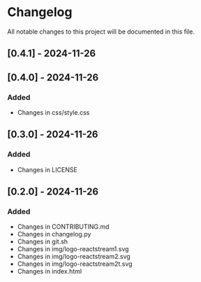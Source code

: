 # Changelog

All notable changes to this project will be documented in this file.

## [0.4.1] - 2024-11-26

## [0.4.0] - 2024-11-26

### Added
- Changes in css/style.css

## [0.3.0] - 2024-11-26

### Added
- Changes in LICENSE

## [0.2.0] - 2024-11-26

### Added
- Changes in CONTRIBUTING.md
- Changes in changelog.py
- Changes in git.sh
- Changes in img/logo-reactstream1.svg
- Changes in img/logo-reactstream2.svg
- Changes in img/logo-reactstream2t.svg
- Changes in index.html

